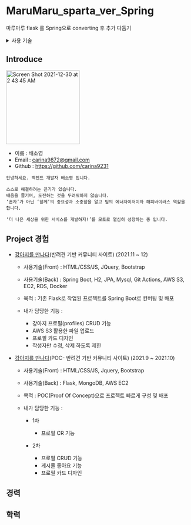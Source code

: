 # MaruMaru_sparta_ver_Spring
마루마루 flask 를 Spring으로 converting 후 추가 다듬기

<details>
<summary>사용 기술</summary>
# 사용기술

1) 프론트
- Bootstrap
- HTML/CSS
- Fontawesome
</details>

## Introduce
<img width="200" alt="Screen Shot 2021-12-30 at 2 43 45 AM" src="https://ibb.co/Zg1zNBN">

- 이름 : 배소영
- Email : carina9872@gmail.com
- Github : https://github.com/carina9231

```
안녕하세요. 백엔드 개발자 배소영 입니다.

스스로 해결하려는 끈기가 있습니다.
배움을 즐기며, 도전하는 것을 두려워하지 않습니다.
‘혼자’가 아닌 ‘함께’의 중요성과 소중함을 알고 팀의 에너자이저이자 해피바이러스 역할을 합니다.

‘더 나은 세상을 위한 서비스를 개발하자!’를 모토로 열심히 성장하는 중 입니다.
```

## Project 경험

- [강아지를 만나다](https://github.com/thalals/MaruMaru_sparta_ver.Spring)(반려견 기반 커뮤니티 사이트) (2021.11 ~ 12)
    - 사용기술(Front) : HTML/CSS/JS, JQuery, Bootstrap
    - 사용기술(Back) : Spring Boot, H2, JPA, Mysql, Git Actions, AWS S3, EC2, RDS, Docker

    - 목적 : 기존 Flask로 작업된 프로젝트를 Spring Boot로 컨버팅 및 배포
    - 내가 담당한 기능 :
        - 강아지 프로필(profiles) CRUD 기능
        - AWS S3 활용한 파일 업로드
        - 프로필 카드 디자인
        - 작성자만 수정, 삭제 하도록 제한


- [강아지를 만나다](https://github.com/thalals/MaruMaru_sparta)(POC- 반려견 기반 커뮤니티 사이트) (2021.9 ~ 2021.10)
    - 사용기술(Front) : HTML/CSS/JS, Jquery, Bootstrap
    - 사용기술(Back) : Flask, MongoDB, AWS EC2

    - 목적 : POC(Proof Of Concept)으로 프로젝트 빠르게 구성 및 배포
    - 내가 담당한 기능 :
        - 1차
            - 프로필 CR 기능
          
        - 2차
            - 프로필 CRUD 기능
            - 게시물 좋아요 기능
            - 프로필 카드 디자인
## 경력


## 학력



